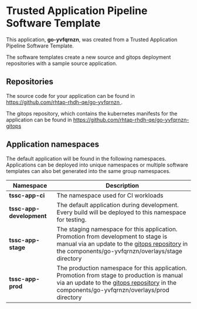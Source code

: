 # Trusted Application Pipeline Software Template

This application, **go-yvfqrnzn**, was created from a Trusted Application Pipeline Software Template.

The software templates create a new source and gitops deployment repositories with a sample source application. 

## Repositories

The source code for your application can be found in [https://github.com/rhtap-rhdh-qe/go-yvfqrnzn ](https://github.com/rhtap-rhdh-qe/go-yvfqrnzn ).
 
The gitops repository, which contains the kubernetes manifests for the application can be found in 
[https://github.com/rhtap-rhdh-qe/go-yvfqrnzn-gitops ](https://github.com/rhtap-rhdh-qe/go-yvfqrnzn-gitops ) 

## Application namespaces 

The default application will be found in the following namespaces. Applications can be deployed into unique namespaces or multiple software templates can also bet generated into the same group namespaces.  

|  Namespace   |  Description   |  
| -------- | -------- |
| **tssc-app-ci** | The namespace used for CI workloads |
| **tssc-app-development** | The default application during development. Every build will be deployed to this namespace for testing. |
| **tssc-app-stage** | The staging namespace for this application. Promotion from development to stage is manual via an update to the [gitops repository](https://github.com/rhtap-rhdh-qe/go-yvfqrnzn-gitops ) in the components/go-yvfqrnzn/overlays/stage directory |
| **tssc-app-prod** | The production namespace for this application. Promotion from stage to production is manual via an update to the [gitops repository](https://github.com/rhtap-rhdh-qe/go-yvfqrnzn-gitops ) in the components/go-yvfqrnzn/overlays/prod directory |